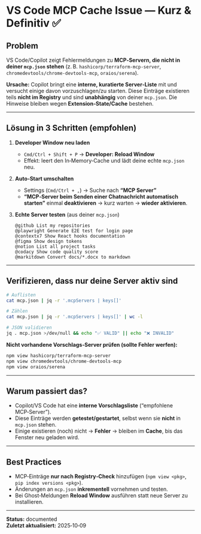 # VS Code MCP Cache Issue — Kurz & Definitiv ✅

## Problem
VS Code/Copilot zeigt Fehlermeldungen zu **MCP‑Servern, die nicht in deiner `mcp.json` stehen** (z. B. `hashicorp/terraform-mcp-server`, `chromedevtools/chrome-devtools-mcp`, `oraios/serena`).

**Ursache:** Copilot bringt eine **interne, kuratierte Server‑Liste** mit und versucht einige davon vorzuschlagen/zu starten. Diese Einträge existieren teils **nicht im Registry** und sind **unabhängig** von deiner `mcp.json`. Die Hinweise bleiben wegen **Extension‑State/Cache** bestehen.

---

## Lösung in 3 Schritten (empfohlen)

1) **Developer Window neu laden**  
   - `Cmd/Ctrl + Shift + P` → **Developer: Reload Window**  
   - Effekt: leert den In‑Memory‑Cache und lädt deine echte `mcp.json` neu.

2) **Auto‑Start umschalten**  
   - Settings (`Cmd/Ctrl + ,`) → Suche nach **“MCP Server”**  
   - **“MCP‑Server beim Senden einer Chatnachricht automatisch starten”** einmal **deaktivieren** → kurz warten → **wieder aktivieren**.

3) **Echte Server testen** (aus deiner `mcp.json`)  
   ```
   @github List my repositories
   @playwright Generate E2E test for login page
   @contextx7 Show React hooks documentation
   @figma Show design tokens
   @notion List all project tasks
   @codacy Show code quality score
   @markitdown Convert docs/*.docx to markdown
   ```

---

## Verifizieren, dass nur deine Server aktiv sind

```bash
# Auflisten
cat mcp.json | jq -r '.mcpServers | keys[]'

# Zählen
cat mcp.json | jq -r '.mcpServers | keys[]' | wc -l

# JSON validieren
jq . mcp.json >/dev/null && echo "✅ VALID" || echo "❌ INVALID"
```

**Nicht vorhandene Vorschlags‑Server prüfen (sollte Fehler werfen):**
```bash
npm view hashicorp/terraform-mcp-server
npm view chromedevtools/chrome-devtools-mcp
npm view oraios/serena
```

---

## Warum passiert das?
- Copilot/VS Code hat eine **interne Vorschlagsliste** (“empfohlene MCP‑Server”).
- Diese Einträge werden **getestet/gestartet**, selbst wenn sie **nicht** in `mcp.json` stehen.
- Einige existieren (noch) nicht → **Fehler** → bleiben im **Cache**, bis das Fenster neu geladen wird.

---

## Best Practices

- MCP‑Einträge **nur nach Registry‑Check** hinzufügen (`npm view <pkg>`, `pip index versions <pkg>`).
- Änderungen an `mcp.json` **inkrementell** vornehmen und testen.
- Bei Ghost‑Meldungen **Reload Window** ausführen statt neue Server zu installieren.

---

**Status:** documented  
**Zuletzt aktualisiert:** 2025‑10‑09
